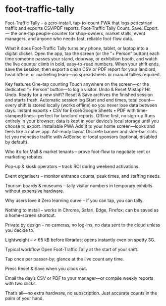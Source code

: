 # foot-traffic-tally
Foot-Traffic Tally – a zero-install, tap-to-count PWA that logs pedestrian traffic and exports CSV/PDF reports.
Foot-Traffic Tally
Count. Save. Export. — the one-tap people-counter for shop-owners, market stalls, event managers, and anyone who needs fast, reliable foot-flow data.

What it does
Foot-Traffic Tally turns any phone, tablet, or laptop into a digital clicker. Open the app, tap the screen (or the “+ Person” button) each time someone passes your stand, doorway, or exhibition booth, and watch the live counter climb in bold, easy-to-read numbers. When your shift ends, save the session, then export a clean CSV or PDF report for your landlord, head office, or marketing team—no spreadsheets or manual tallies required.

Key features
One-tap counting	Touch anywhere on the screen—or the dedicated “+ Person” button—to log a visitor.
Undo & Reset	Mistap? Hit Undo. Ready for a new shift? Reset & Save archives the finished session and starts fresh.
Automatic session log	Start and end times, total count—every shift is stored locally (works offline) so you never lose data between days.
Instant exports	• CSV for Excel/Google Sheets • PDF with time-stamped lines—perfect for landlord reports.
Offline first, no sign-up	Runs entirely in your browser; data is kept in your device’s local storage until you choose to export.
Installable PWA	Add it to your home screen—looks and feels like a native app.
Ad-ready layout	Discrete banner and side-bar slots let you monetise traffic with AdSense or local sponsors (optional, disabled by default).

Who it’s for
Mall & market tenants – prove foot-flow to negotiate rent or marketing rebates.

Pop-up & kiosk operators – track ROI during weekend activations.

Event organisers – monitor entrance counts, peak times, and staffing needs.

Tourism boards & museums – tally visitor numbers in temporary exhibits without expensive hardware.

Why users love it
Zero learning curve – if you can tap, you can tally.

Nothing to install – works in Chrome, Safari, Edge, Firefox; can be saved as a home-screen shortcut.

Private by design – no cameras, no log-ins, no data sent to the cloud unless you decide to.

Lightweight – < 65 kB before libraries; opens instantly even on spotty 3G.

Typical workflow
Open Foot-Traffic Tally at the start of your shift.

Tap once per passer-by; glance at the live count any time.

Press Reset & Save when you clock out.

Email the day’s CSV or PDF to your manager—or compile weekly reports with two clicks.

That’s all—no extra hardware, no subscription. Just accurate counts in the palm of your hand.

